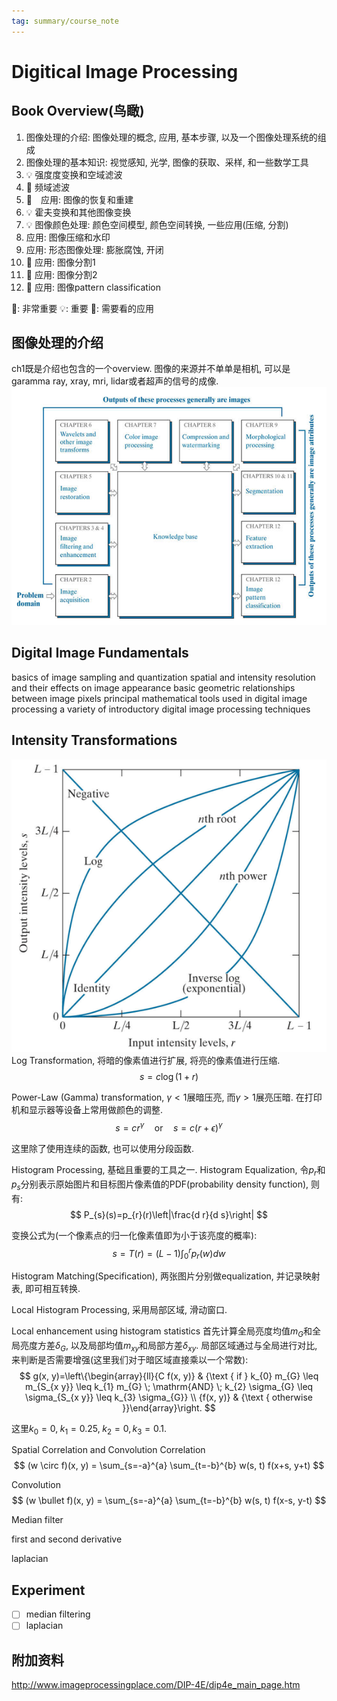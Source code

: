 ```yaml
---
tag: summary/course_note
---
```

# Digitical Image Processing
## Book Overview(鸟瞰)
1. 图像处理的介绍: 图像处理的概念, 应用, 基本步骤, 以及一个图像处理系统的组成
2. 图像处理的基本知识: 视觉感知, 光学, 图像的获取、采样, 和一些数学工具
3. 💡 强度度变换和空域滤波
4. 💎 频域滤波
5. 🚩　应用: 图像的恢复和重建
6. 💡 霍夫变换和其他图像变换
7. 💡 图像颜色处理: 颜色空间模型, 颜色空间转换, 一些应用(压缩, 分割)
8. 应用: 图像压缩和水印
9. 应用: 形态图像处理: 膨胀腐蚀, 开闭
10. 🚩 应用: 图像分割1
11. 🚩 应用: 图像分割2
12. 🚩 应用: 图像pattern classification

💎: 非常重要
💡: 重要
🚩: 需要看的应用


## 图像处理的介绍
ch1既是介绍也包含的一个overview.
图像的来源并不单单是相机, 可以是garamma ray, xray, mri, lidar或者超声的信号的成像.
![overview](rc/digital_image_processing.png)

## Digital Image Fundamentals
basics of image sampling and quantization
spatial and intensity resolution and their effects on image appearance
basic geometric relationships between image pixels
principal mathematical tools used in digital image processing
a variety of introductory digital image processing techniques

## Intensity Transformations
![gamma log transform](rc/gamma_log_intensity_transform.png)
Log Transformation, 将暗的像素值进行扩展, 将亮的像素值进行压缩.
$$
s = c\log(1+r)
$$

Power-Law (Gamma) transformation, $\gamma<1$展暗压亮, 而$\gamma>1$展亮压暗. 在打印机和显示器等设备上常用做颜色的调整.
$$
s = cr^\gamma \quad \mathrm{or} \quad s = c(r+\epsilon)^\gamma
$$

这里除了使用连续的函数, 也可以使用分段函数.

Histogram Processing, 基础且重要的工具之一. 
Histogram Equalization, 令$p_r$和$p_s$分别表示原始图片和目标图片像素值的PDF(probability density function), 则有:
$$
P_{s}(s)=p_{r}(r)\left|\frac{d r}{d s}\right|
$$

变换公式为(一个像素点的归一化像素值即为小于该亮度的概率):
$$
s=T(r)=(L-1) \int_{0}^{r} p_{r}(w) d w
$$

Histogram Matching(Specification), 两张图片分别做equalization, 并记录映射表, 即可相互转换.

Local Histogram Processing, 采用局部区域, 滑动窗口.

Local enhancement using histogram statistics
首先计算全局亮度均值$m_G$和全局亮度方差$\delta_G$, 以及局部均值$m_{xy}$和局部方差$\delta_{xy}$. 局部区域通过与全局进行对比, 来判断是否需要增强(这里我们对于暗区域直接乘以一个常数):
$$
g(x, y)=\left\{\begin{array}{ll}{C f(x, y)} & {\text { if } k_{0} m_{G} \leq m_{S_{x y}} \leq k_{1} m_{G} \; \mathrm{AND} \; k_{2} \sigma_{G} \leq \sigma_{S_{x y}} \leq k_{3} \sigma_{G}} \\ {f(x, y)} & {\text { otherwise }}\end{array}\right.
$$

这里$k_0 = 0, \; k_1=0.25, \; k_2=0, k_3=0.1$.

Spatial Correlation and Convolution
Correlation
$$
(w \circ f)(x, y) = \sum_{s=-a}^{a} \sum_{t=-b}^{b} w(s, t) f(x+s, y+t)
$$

Convolution
$$
(w \bullet f)(x, y) = \sum_{s=-a}^{a} \sum_{t=-b}^{b} w(s, t) f(x-s, y-t)
$$

Median filter

first and second derivative

laplacian

## Experiment
- [ ] median filtering
- [ ] laplacian

## 附加资料
http://www.imageprocessingplace.com/DIP-4E/dip4e_main_page.htm